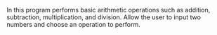 In this program performs basic arithmetic
operations such as addition, subtraction, multiplication, and
division. Allow the user to input two numbers and choose an
operation to perform.
